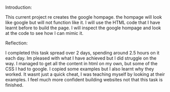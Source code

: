 Introduction:

This current project re creates the google hompage. the hompage will look like google but will not function like it. I will use the HTML code that I have learnt before to build the page. I will inspect the google hompage and look at the code to see how I can mimic it.

Reflection:

I completed this task spread over 2 days, spending around 2.5 hours on it each day. Im pleased with what I have achieved but I did struggle on the way. I managed to get all the content in html on my own, but some of the CSS I had to google. I copied some examples but I also learnt why they worked. It wasnt just a quick cheat, I was teaching myself by looking at their examples. I feel much more confident building websites not that this task is finished.
